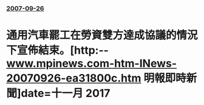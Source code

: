 ### [2007-09-26](/news/2007/09/26/index.md)

##### 
# 通用汽車罷工在勞資雙方達成協議的情況下宣佈結束。[http:--www.mpinews.com-htm-INews-20070926-ea31800c.htm 明報即時新聞]date=十一月 2017 



